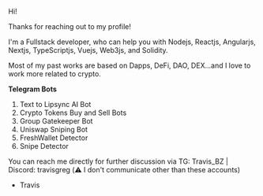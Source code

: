 Hi!

Thanks for reaching out to my profile!

I'm a Fullstack developer, who can help you with Nodejs, Reactjs, Angularjs, Nextjs, TypeScriptjs, Vuejs, Web3js, and Solidity.

Most of my past works are based on Dapps, DeFi, DAO, DEX...and I love to work more related to crypto.

**Telegram Bots**
1. Text to Lipsync AI Bot
2. Crypto Tokens Buy and Sell Bots
3. Group Gatekeeper Bot
4. Uniswap Sniping Bot
5. FreshWallet Detector
6. Snipe Detector

You can reach me directly for further discussion via TG: Travis_BZ  | Discord: travisgreg (⚠️ I don't communicate other than these accounts)

- Travis

